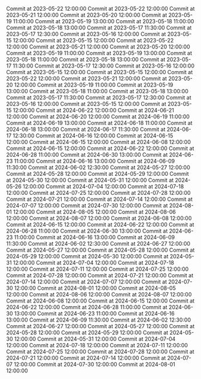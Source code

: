 Commit at 2023-05-22 12:00:00
Commit at 2023-05-22 12:00:00
Commit at 2023-05-21 12:00:00
Commit at 2023-05-20 12:00:00
Commit at 2023-05-19 11:00:00
Commit at 2023-05-19 13:00:00
Commit at 2023-05-18 11:00:00
Commit at 2023-05-18 13:00:00
Commit at 2023-05-17 11:30:00
Commit at 2023-05-17 12:30:00
Commit at 2023-05-16 12:00:00
Commit at 2023-05-15 12:00:00
Commit at 2023-05-15 12:00:00
Commit at 2023-05-22 12:00:00
Commit at 2023-05-21 12:00:00
Commit at 2023-05-20 12:00:00
Commit at 2023-05-19 11:00:00
Commit at 2023-05-19 13:00:00
Commit at 2023-05-18 11:00:00
Commit at 2023-05-18 13:00:00
Commit at 2023-05-17 11:30:00
Commit at 2023-05-17 12:30:00
Commit at 2023-05-16 12:00:00
Commit at 2023-05-15 12:00:00
Commit at 2023-05-15 12:00:00
Commit at 2023-05-22 12:00:00
Commit at 2023-05-21 12:00:00
Commit at 2023-05-20 12:00:00
Commit at 2023-05-19 11:00:00
Commit at 2023-05-19 13:00:00
Commit at 2023-05-18 11:00:00
Commit at 2023-05-18 13:00:00
Commit at 2023-05-17 11:30:00
Commit at 2023-05-17 12:30:00
Commit at 2023-05-16 12:00:00
Commit at 2023-05-15 12:00:00
Commit at 2023-05-15 12:00:00
Commit at 2024-06-22 12:00:00
Commit at 2024-06-21 12:00:00
Commit at 2024-06-20 12:00:00
Commit at 2024-06-19 11:00:00
Commit at 2024-06-19 13:00:00
Commit at 2024-06-18 11:00:00
Commit at 2024-06-18 13:00:00
Commit at 2024-06-17 11:30:00
Commit at 2024-06-17 12:30:00
Commit at 2024-06-16 12:00:00
Commit at 2024-06-15 12:00:00
Commit at 2024-06-15 12:00:00
Commit at 2024-06-08 12:00:00
Commit at 2024-06-15 12:00:00
Commit at 2024-06-22 12:00:00
Commit at 2024-06-28 11:00:00
Commit at 2024-06-30 13:00:00
Commit at 2024-06-23 11:00:00
Commit at 2024-06-16 13:00:00
Commit at 2024-06-09 11:30:00
Commit at 2024-06-02 12:30:00
Commit at 2024-05-27 12:00:00
Commit at 2024-05-28 12:00:00
Commit at 2024-05-29 12:00:00
Commit at 2024-05-30 12:00:00
Commit at 2024-05-31 12:00:00
Commit at 2024-05-26 12:00:00
Commit at 2024-07-04 12:00:00
Commit at 2024-07-18 12:00:00
Commit at 2024-07-25 12:00:00
Commit at 2024-07-28 12:00:00
Commit at 2024-07-21 12:00:00
Commit at 2024-07-14 12:00:00
Commit at 2024-07-07 12:00:00
Commit at 2024-07-30 12:00:00
Commit at 2024-08-01 12:00:00
Commit at 2024-08-05 12:00:00
Commit at 2024-08-06 12:00:00
Commit at 2024-08-07 12:00:00
Commit at 2024-06-08 12:00:00
Commit at 2024-06-15 12:00:00
Commit at 2024-06-22 12:00:00
Commit at 2024-06-28 11:00:00
Commit at 2024-06-30 13:00:00
Commit at 2024-06-23 11:00:00
Commit at 2024-06-16 13:00:00
Commit at 2024-06-09 11:30:00
Commit at 2024-06-02 12:30:00
Commit at 2024-06-27 12:00:00
Commit at 2024-05-27 12:00:00
Commit at 2024-05-28 12:00:00
Commit at 2024-05-29 12:00:00
Commit at 2024-05-30 12:00:00
Commit at 2024-05-31 12:00:00
Commit at 2024-07-04 12:00:00
Commit at 2024-07-18 12:00:00
Commit at 2024-07-11 12:00:00
Commit at 2024-07-25 12:00:00
Commit at 2024-07-28 12:00:00
Commit at 2024-07-21 12:00:00
Commit at 2024-07-14 12:00:00
Commit at 2024-07-07 12:00:00
Commit at 2024-07-30 12:00:00
Commit at 2024-08-01 12:00:00
Commit at 2024-08-05 12:00:00
Commit at 2024-08-06 12:00:00
Commit at 2024-08-07 12:00:00
Commit at 2024-06-08 12:00:00
Commit at 2024-06-15 12:00:00
Commit at 2024-06-22 12:00:00
Commit at 2024-06-28 11:00:00
Commit at 2024-06-30 13:00:00
Commit at 2024-06-23 11:00:00
Commit at 2024-06-16 13:00:00
Commit at 2024-06-09 11:30:00
Commit at 2024-06-02 12:30:00
Commit at 2024-06-27 12:00:00
Commit at 2024-05-27 12:00:00
Commit at 2024-05-28 12:00:00
Commit at 2024-05-29 12:00:00
Commit at 2024-05-30 12:00:00
Commit at 2024-05-31 12:00:00
Commit at 2024-07-04 12:00:00
Commit at 2024-07-18 12:00:00
Commit at 2024-07-11 12:00:00
Commit at 2024-07-25 12:00:00
Commit at 2024-07-28 12:00:00
Commit at 2024-07-21 12:00:00
Commit at 2024-07-14 12:00:00
Commit at 2024-07-07 12:00:00
Commit at 2024-07-30 12:00:00
Commit at 2024-08-01 12:00:00
